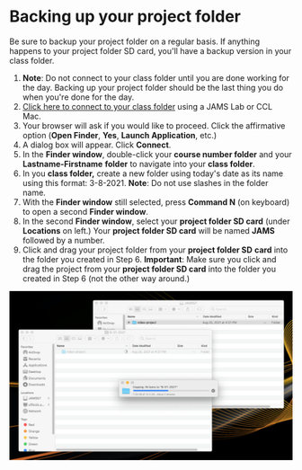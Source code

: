 # Backing up your project folder

Be sure to backup your project folder on a regular basis. If anything happens to your project folder SD card, you'll have a backup version in your class folder.&#x20;

1. **Note**: Do not connect to your class folder until you are done working for the day. Backing up your project folder should be the last thing you do when you're done for the day.
2. [Click here to connect to your class folder](smb://ufilesls.ad.uwm.edu/LS/Courses/JAMS) using a JAMS Lab or CCL Mac.
3. Your browser will ask if you would like to proceed. Click the affirmative option (**Open Finder**, **Yes**, **Launch Application**, etc.)
4. A dialog box will appear. Click **Connect**.&#x20;
5. In the **Finder window**, double-click your **course number folder** and your **Lastname-Firstname** **folder** to navigate into your **class folder**.&#x20;
6. In you **class folder,** create a new folder using today's date as its name using this format: 3-8-2021. **Note**: Do not use slashes in the folder name.
7. With the **Finder window** still selected, press **Command N** (on keyboard) to open a second **Finder window**.
8. In the second **Finder window**, select your **project folder SD card** (under **Locations** on left.) Your **project folder SD card** will be named **JAMS** followed by a number.&#x20;
9. Click and drag your project folder from your **project folder SD** **card** into the folder you created in Step 6. **Important**: Make sure you click and drag the project from your **project folder SD card** into the folder you created in Step 6 (not the other way around.)

![Copying project folder from SD card to class folder.](../.gitbook/assets/backing-up-project-folder.png)

